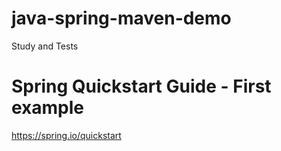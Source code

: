# java-spring-maven-demo
Study and Tests

# Spring Quickstart Guide - First example
https://spring.io/quickstart

